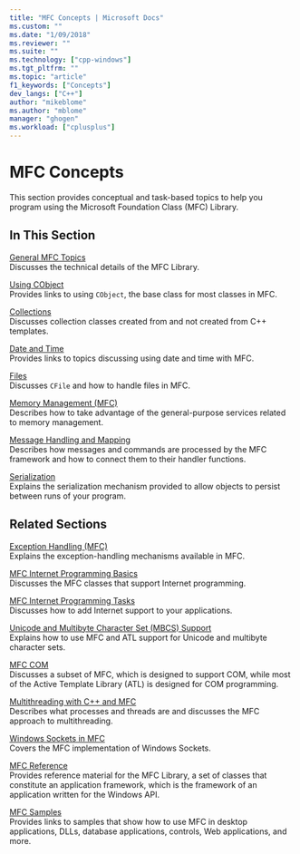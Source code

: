 ```yaml
---
title: "MFC Concepts | Microsoft Docs"
ms.custom: ""
ms.date: "1/09/2018"
ms.reviewer: ""
ms.suite: ""
ms.technology: ["cpp-windows"]
ms.tgt_pltfrm: ""
ms.topic: "article"
f1_keywords: ["Concepts"]
dev_langs: ["C++"]
author: "mikeblome"
ms.author: "mblome"
manager: "ghogen"
ms.workload: ["cplusplus"]
---
```

# MFC Concepts

This section provides conceptual and task-based topics to help you program using the Microsoft Foundation Class (MFC) Library.

## In This Section

[General MFC Topics](../mfc/general-mfc-topics.md)  
Discusses the technical details of the MFC Library.

[Using CObject](../mfc/using-cobject.md)  
Provides links to using `CObject`, the base class for most classes in MFC.

[Collections](../mfc/collections.md)  
Discusses collection classes created from and not created from C++ templates.

[Date and Time](../atl-mfc-shared/date-and-time.md)  
Provides links to topics discussing using date and time with MFC.

[Files](../mfc/files-in-mfc.md)  
Discusses `CFile` and how to handle files in MFC.

[Memory Management (MFC)](../mfc/memory-management.md)  
Describes how to take advantage of the general-purpose services related to memory management.

[Message Handling and Mapping](../mfc/message-handling-and-mapping.md)  
Describes how messages and commands are processed by the MFC framework and how to connect them to their handler functions.

[Serialization](../mfc/serialization-in-mfc.md)  
Explains the serialization mechanism provided to allow objects to persist between runs of your program.

## Related Sections

[Exception Handling (MFC)](../mfc/exception-handling-in-mfc.md)  
Explains the exception-handling mechanisms available in MFC.

[MFC Internet Programming Basics](../mfc/mfc-internet-programming-basics.md)  
Discusses the MFC classes that support Internet programming.

[MFC Internet Programming Tasks](../mfc/mfc-internet-programming-tasks.md)  
Discusses how to add Internet support to your applications.

[Unicode and Multibyte Character Set (MBCS) Support](../atl-mfc-shared/unicode-and-multibyte-character-set-mbcs-support.md)  
Explains how to use MFC and ATL support for Unicode and multibyte character sets.

[MFC COM](../mfc/mfc-com.md)  
Discusses a subset of MFC, which is designed to support COM, while most of the Active Template Library (ATL) is designed for COM programming.

[Multithreading with C++ and MFC](../parallel/multithreading-with-cpp-and-mfc.md)  
Describes what processes and threads are and discusses the MFC approach to multithreading.

[Windows Sockets in MFC](../mfc/windows-sockets.md)  
Covers the MFC implementation of Windows Sockets.

[MFC Reference](../mfc/mfc-desktop-applications.md)  
Provides reference material for the MFC Library, a set of classes that constitute an application framework, which is the framework of an application written for the Windows API.

[MFC Samples](../visual-cpp-samples.md)  
Provides links to samples that show how to use MFC in desktop applications, DLLs, database applications, controls, Web applications, and more.
